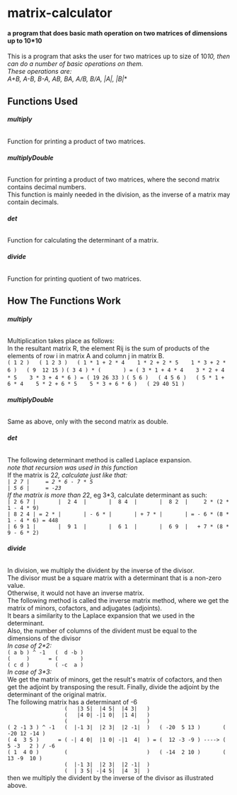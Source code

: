 # matrix-calculator
#### a program that does basic math operation on two matrices of dimensions up to 10*10

This is a program that asks the user for two matrices up to size of 10*10, then can do a number of basic operations on them.  
These operations are:  
***A+B, A-B, B-A, A*B, B*A, A/B, B/A, |A|, |B|***  

## Functions Used
###### **multiply**
Function for printing a product of two matrices.
###### **multiplyDouble**
Function for printing a product of two matrices, where the second matrix contains decimal numbers.  
This function is mainly needed in the division, as the inverse of a matrix may contain decimals.
###### **det**
Function for calculating the determinant of a matrix.
###### **divide**
Function for printing quotient of two matrices.

## How The Functions Work
###### **multiply**
Multiplication takes place as follows:  
In the resultant matrix R, the element Rij is the sum of products of the elements of row i in matrix A and column j in matrix B.  
``( 1 2 )   ( 1 2 3 )   ( 1 * 1 + 2 * 4    1 * 2 + 2 * 5    1 * 3 + 2 * 6 )   ( 9  12 15 )``
``( 3 4 ) * (       ) = ( 3 * 1 + 4 * 4    3 * 2 + 4 * 5    3 * 3 + 4 * 6 ) = ( 19 26 33 )``
``( 5 6 )   ( 4 5 6 )   ( 5 * 1 + 6 * 4    5 * 2 + 6 * 5    5 * 3 + 6 * 6 )   ( 29 40 51 )``
###### **multiplyDouble**
Same as above, only with the second matrix as double.
###### **det**
The following determinant method is called Laplace expansion.  
*note that recursion was used in this function*  
If the matrix is 2*2, calculate just like that:  
``| 2 7 |     = 2 * 6 - 7 * 5``  
``| 5 6 |     = -23``  
If the matrix is more than 2*2, eg 3*3, calculate determinant as such:  
``| 2 6 7 |       |  2 4  |       |  8 4  |       |  8 2  |     2 * (2 * 1 - 4 * 9)``  
``| 8 2 4 | = 2 * |       | - 6 * |       | + 7 * |       | = - 6 * (8 * 1 - 4 * 6) = 448``  
``| 6 9 1 |       |  9 1  |       |  6 1  |       |  6 9  |   + 7 * (8 * 9 - 6 * 2)``
###### **divide**
In division, we multiply the divident by the inverse of the divisor.  
The divisor must be a square matrix with a determinant that is a non-zero value.  
Otherwise, it would not have an inverse matrix.  
The following method is called the inverse matrix method, where we get the matrix of minors, cofactors, and adjugates (adjoints).  
It bears a similarity to the Laplace expansion that we used in the determinant.  
Also, the number of columns of the divident must be equal to the dimensions of the divisor  
_In case of 2*2:_  
``( a b ) ^ -1   (  d -b )``  
``(     )      = (       )``  
``( c d )        ( -c  a )``  
_In case of 3*3:_  
We get the matrix of minors, get the result's matrix of cofactors, and then get the adjoint by transposing the result. Finally, divide the adjoint by the determinant of the original matrix.  
The following matrix has a determinant of -6  
``                  (   |3 5|  |4 5|  |4 3|   )``  
``                  (   |4 0| -|1 0|  |1 4|   )``  
``                  (                         )``  
``( 2 -1 3 ) ^ -1   (  |-1 3|  |2 3|  |2 -1|  )   ( -20  5 13 )       ( -20 12 -14 )``  
``( 4  3 5 )      = ( -| 4 0|  |1 0| -|1  4|  ) = (  12 -3 -9 ) ----> (   5 -3   2 ) / -6``  
``( 1  4 0 )        (                         )   ( -14  2 10 )       (  13 -9  10 )``  
``                  (  |-1 3|  |2 3|  |2 -1|  )``  
``                  (  | 3 5| -|4 5|  |4  3|  )``  
then we multiply the divident by the inverse of the divisor as illustrated above.
